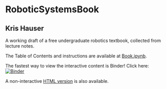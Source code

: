 # RoboticSystemsBook
## Kris Hauser

A working draft of a free undergraduate robotics textbook, collected from lecture notes.

The Table of Contents and instructions are available at [Book.ipynb](Book.ipynb).

The fastest way to view the interactive content is Binder! Click here: [![Binder](https://mybinder.org/badge_logo.svg)](https://mybinder.org/v2/gh/krishauser/RoboticSystemsBook-binder/main?urlpath=git-pull%3Frepo%3Dhttps%253A%252F%252Fgithub.com%252Fkrishauser%252FRoboticSystemsBook%26urlpath%3Dtree%252FRoboticSystemsBook%252FBook.ipynb%26branch%3Dmaster)

A non-interactive [HTML version](https://motion.cs.illinois.edu/RoboticSystems/) is also available.

